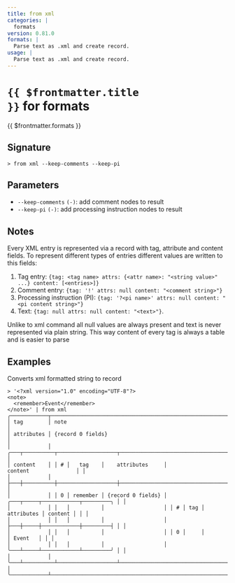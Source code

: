 ```yaml
---
title: from xml
categories: |
  formats
version: 0.81.0
formats: |
  Parse text as .xml and create record.
usage: |
  Parse text as .xml and create record.
---
```


# <code>{{ $frontmatter.title }}</code> for formats

<div class='command-title'>{{ $frontmatter.formats }}</div>

## Signature

```> from xml --keep-comments --keep-pi```

## Parameters

 -  `--keep-comments` `(-)`: add comment nodes to result
 -  `--keep-pi` `(-)`: add processing instruction nodes to result

## Notes
Every XML entry is represented via a record with tag, attribute and content fields.
To represent different types of entries different values are written to this fields:
1. Tag entry: `{tag: <tag name> attrs: {<attr name>: "<string value>" ...} content: [<entries>]}`
2. Comment entry: `{tag: '!' attrs: null content: "<comment string>"}`
3. Processing instruction (PI): `{tag: '?<pi name>' attrs: null content: "<pi content string>"}`
4. Text: `{tag: null attrs: null content: "<text>"}`.

Unlike to xml command all null values are always present and text is never represented via plain
string. This way content of every tag is always a table and is easier to parse
## Examples

Converts xml formatted string to record
```shell
> '<?xml version="1.0" encoding="UTF-8"?>
<note>
  <remember>Event</remember>
</note>' | from xml
╭────────────┬───────────────────────────────────────────────────────────────────────────╮
│ tag        │ note                                                                      │
│ attributes │ {record 0 fields}                                                         │
│            │ ╭───┬──────────┬───────────────────┬────────────────────────────────────╮ │
│ content    │ │ # │   tag    │    attributes     │              content               │ │
│            │ ├───┼──────────┼───────────────────┼────────────────────────────────────┤ │
│            │ │ 0 │ remember │ {record 0 fields} │ ╭───┬─────┬────────────┬─────────╮ │ │
│            │ │   │          │                   │ │ # │ tag │ attributes │ content │ │ │
│            │ │   │          │                   │ ├───┼─────┼────────────┼─────────┤ │ │
│            │ │   │          │                   │ │ 0 │     │            │ Event   │ │ │
│            │ │   │          │                   │ ╰───┴─────┴────────────┴─────────╯ │ │
│            │ ╰───┴──────────┴───────────────────┴────────────────────────────────────╯ │
╰────────────┴───────────────────────────────────────────────────────────────────────────╯
```
